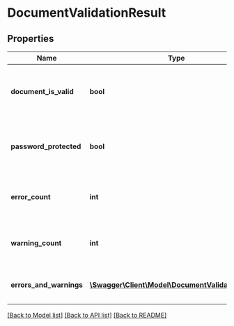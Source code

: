 # DocumentValidationResult

## Properties
Name | Type | Description | Notes
------------ | ------------- | ------------- | -------------
**document_is_valid** | **bool** | True if the document is valid and has no errors, false otherwise | [optional] 
**password_protected** | **bool** | True if the document is password protected, false otherwise | [optional] 
**error_count** | **int** | Number of validation errors found in the document | [optional] 
**warning_count** | **int** | Number of validation warnings found in the document | [optional] 
**errors_and_warnings** | [**\Swagger\Client\Model\DocumentValidationError[]**](DocumentValidationError.md) | Details of errors and warnings found | [optional] 

[[Back to Model list]](../README.md#documentation-for-models) [[Back to API list]](../README.md#documentation-for-api-endpoints) [[Back to README]](../README.md)


